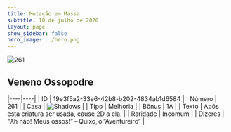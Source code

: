 ```yaml
---
title: Mutação em Massa
subtitle: 10 de julho de 2020
layout: page
show_sidebar: false
hero_image: ../hero.png
---
```


![261](https://cdn.keyforgegame.com/media/card_front/pt/479_261_G3FWPV5J5Q4C_pt.png)

## Veneno Ossopodre

|----|----|
| ID | 19e3f5a2-33e6-42b8-b202-4834ab1d6584 |
| Número | 261 |
| Casa | ![Shadows](https://archonarcana.com/images/thumb/e/ee/Shadows.png/22px-Shadows.png "Sombras") |
| Tipo | Melhoria |
| Bônus | 1A |
| Texto | Após esta criatura ser usada, cause 2D a ela. |
| Raridade | Incomum |
| Dizeres | "Ah não! Meus ossos!” – Quixo, o ”Aventureiro” |
